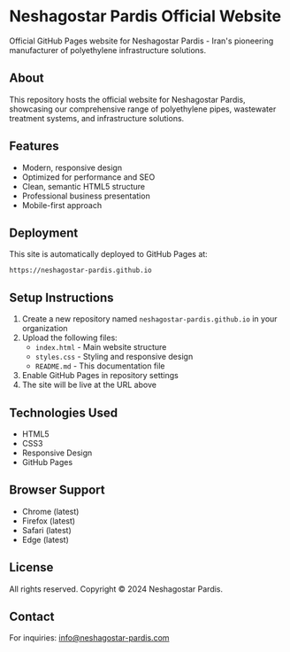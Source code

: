 # Neshagostar Pardis Official Website

Official GitHub Pages website for Neshagostar Pardis - Iran's pioneering manufacturer of polyethylene infrastructure solutions.

## About

This repository hosts the official website for Neshagostar Pardis, showcasing our comprehensive range of polyethylene pipes, wastewater treatment systems, and infrastructure solutions.

## Features

- Modern, responsive design
- Optimized for performance and SEO
- Clean, semantic HTML5 structure
- Professional business presentation
- Mobile-first approach

## Deployment

This site is automatically deployed to GitHub Pages at:
```
https://neshagostar-pardis.github.io
```

## Setup Instructions

1. Create a new repository named `neshagostar-pardis.github.io` in your organization
2. Upload the following files:
   - `index.html` - Main website structure
   - `styles.css` - Styling and responsive design
   - `README.md` - This documentation file
3. Enable GitHub Pages in repository settings
4. The site will be live at the URL above

## Technologies Used

- HTML5
- CSS3
- Responsive Design
- GitHub Pages

## Browser Support

- Chrome (latest)
- Firefox (latest)
- Safari (latest)
- Edge (latest)

## License

All rights reserved. Copyright © 2024 Neshagostar Pardis.

## Contact

For inquiries: info@neshagostar-pardis.com